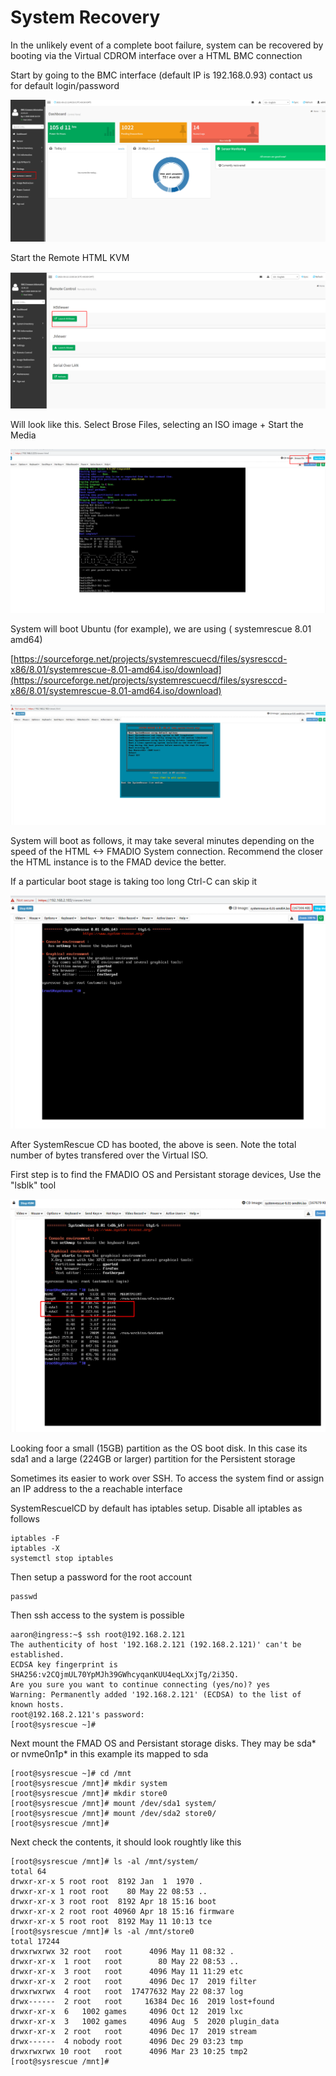 # System Recovery

In the unlikely event of a complete boot failure, system can be recovered by booting via the Virtual CDROM interface over a HTML BMC connection

Start by going to the BMC interface (default IP is 192.168.0.93) contact us for default login/password

![](<../.gitbook/assets/image (5) (1) (1).png>)

Start the Remote HTML KVM

![](<../.gitbook/assets/image (10).png>)

Will look like this. Select Brose Files, selecting an ISO image + Start the Media

![](<../.gitbook/assets/image (6) (2).png>)



System will boot Ubuntu (for example), we are using ( systemrescue 8.01 amd64)

[https://sourceforge.net/projects/systemrescuecd/files/sysresccd-x86/8.01/systemrescue-8.01-amd64.iso/download](https://sourceforge.net/projects/systemrescuecd/files/sysresccd-x86/8.01/systemrescue-8.01-amd64.iso/download)

![](<../.gitbook/assets/image (7) (1).png>)

System will boot as follows, it may take several minutes depending on the speed of the HTML <-> FMADIO System connection. Recommend the closer the HTML instance is to the FMAD device the better.

If a particular boot stage is taking too long Ctrl-C can skip it

![](<../.gitbook/assets/image (1) (2).png>)



After SystemRescue CD has booted, the above is seen. Note the total number of bytes transfered over the Virtual ISO.

First step is to find the FMADIO OS and Persistant storage devices, Use the "lsblk" tool&#x20;

![](<../.gitbook/assets/image (8) (1).png>)



Looking foor a small (15GB) partition as the OS boot disk. In this case its sda1 and a large (224GB or larger) partition for the Persistent storage

Sometimes its easier to work over SSH. To access the system find or assign an IP address to the a reachable interface

SystemRescuelCD by default has iptables setup. Disable all iptables as follows

```
iptables -F
iptables -X
systemctl stop iptables
```

Then setup a password for the root account

```
passwd
```

Then ssh access to the system is possible

```
aaron@ingress:~$ ssh root@192.168.2.121
The authenticity of host '192.168.2.121 (192.168.2.121)' can't be established.
ECDSA key fingerprint is SHA256:v2CQjmUL70YpMJh39GWhcyqanKUU4eqLXxjTg/2i35Q.
Are you sure you want to continue connecting (yes/no)? yes
Warning: Permanently added '192.168.2.121' (ECDSA) to the list of known hosts.
root@192.168.2.121's password:
[root@sysrescue ~]#

```



Next mount the FMAD OS and Persistant storage disks. They may be sda\* or nvme0n1p\* in this example its mapped to sda

```
[root@sysrescue ~]# cd /mnt
[root@sysrescue /mnt]# mkdir system
[root@sysrescue /mnt]# mkdir store0
[root@sysrescue /mnt]# mount /dev/sda1 system/
[root@sysrescue /mnt]# mount /dev/sda2 store0/
[root@sysrescue /mnt]#

```

Next check the contents, it should look roughtly like this

```
[root@sysrescue /mnt]# ls -al /mnt/system/
total 64
drwxr-xr-x 5 root root  8192 Jan  1  1970 .
drwxr-xr-x 1 root root    80 May 22 08:53 ..
drwxr-xr-x 3 root root  8192 Apr 18 15:16 boot
drwxr-xr-x 2 root root 40960 Apr 18 15:16 firmware
drwxr-xr-x 5 root root  8192 May 11 10:13 tce
[root@sysrescue /mnt]# ls -al /mnt/store0
total 17244
drwxrwxrwx 32 root   root      4096 May 11 08:32 .
drwxr-xr-x  1 root   root        80 May 22 08:53 ..
drwxr-xr-x  3 root   root      4096 May 11 11:29 etc
drwxr-xr-x  2 root   root      4096 Dec 17  2019 filter
drwxrwxrwx  4 root   root  17477632 May 22 08:37 log
drwx------  2 root   root     16384 Dec 16  2019 lost+found
drwxr-xr-x  6   1002 games     4096 Oct 12  2019 lxc
drwxr-xr-x  3   1002 games     4096 Aug  5  2020 plugin_data
drwxr-xr-x  2 root   root      4096 Dec 17  2019 stream
drwx------  4 nobody root      4096 Dec 29 03:23 tmp
drwxrwxrwx 10 root   root      4096 Mar 23 10:25 tmp2
[root@sysrescue /mnt]#

```















